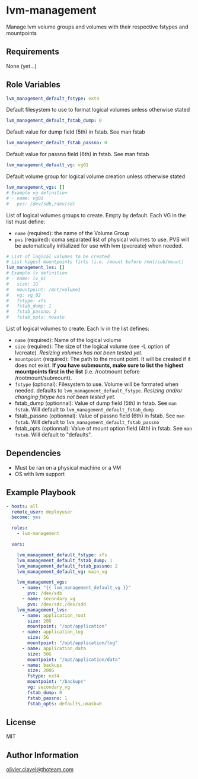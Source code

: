 lvm-management
=========

Manage lvm volume groups and volumes with their respective fstypes and mountpoints

Requirements
------------

None (yet...)

Role Variables
--------------
```yaml
lvm_management_default_fstype: ext4
```
Default filesystem to use to format logical volumes unless otherwise stated 

```yaml
lvm_management_default_fstab_dump: 0
```
Default value for dump field (5th) in fstab. See man fstab

```yaml
lvm_management_default_fstab_passno: 0
```
Default value for passno field (6th) in fstab. See man fstab

```yaml
lvm_management_default_vg: vg01
```
Default volume group for logical volume creation unless otherwise stated

```yaml
lvm_management_vgs: []
# Example vg definition
# - name: vg01
#   pvs: /dev/sdb,/dev/sdc
```
List of logical volumes groups to create. Empty by default. Each VG in the list must define:
* `name` (required): the name of the Volume Group
* `pvs` (required): coma separated list of physical volumes to use. PVS will be automatically initialized for use with lvm (pvcreate) when needed.

```yaml
# List of logical volumes to be created
# List higest mountpoints firts (i.e. /mount before /mnt/sub/mount)
lvm_management_lvs: []
# Example lv definition
# - name: lv_01
#   size: 1G
#   mountpoint: /mnt/volume1
#   vg: vg_02
#   fstype: xfs
#   fstab_dump: 1
#   fstab_passno: 2
#   fstab_opts: noauto
```
List of logical volumes to create. Each lv in the list defines:
* `name` (required): Name of the logical volume
* `size` (required): The size of the logical volume (see -L option of lvcreate). _Resizing volumes has not been tested yet._
* `mountpoint` (required): The path to the mount point. It will be created if it does not exist. **If you have submounts, make sure to list the highest mountpoints first in the list** (i.e. /rootmount before /rootmount/submount).
* `fstype` (optional): Filesystem to use. Volume will be formated when needed. defaults to `lvm_management_default_fstype`. _Resizing and/or changing fstype has not been tested yet_.
* fstab_dump (optionnal): Value of dump field (5th) in fstab. See `man fstab`. Will default to `lvm_management_default_fstab_dump`
* fstab_passno (optionnal): Value of passno field (6th) in fstab. See `man fstab`. Will default to `lvm_management_default_fstab_passno`
* fstab_opts (optionnal): Value of mount option field (4th) in fstab. See `man fstab`. Will default to "defaults".

Dependencies
------------

* Must be ran on a physical machine or a VM
* OS with lvm support

Example Playbook
----------------

```yaml
- hosts: all
  remote_user: deployuser
  become: yes

  roles:
    - lvm-management

  vars:

    lvm_management_default_fstype: xfs
    lvm_management_default_fstab_dump: 1
    lvm_management_default_fstab_passno: 2
    lvm_management_default_vg: main_vg

    lvm_management_vgs:
      - name: "{{ lvm_management_default_vg }}"
        pvs: /dev/sdb
      - name: secondary_vg
        pvs: /dev/sdc,/dev/sdd
    lvm_management_lvs:
      - name: application_root
        size: 20G
        mountpoint: "/opt/application"
      - name: application_log
        size: 5G
        mountpoint: "/opt/application/log"
      - name: application_data
        size: 50G
        mountpoint: "/opt/application/data"
      - name: backups
        size: 200G
        fstype: ext4
        mountpoint: "/backups"
        vg: secondary_vg
        fstab_dump: 0
        fstab_passno: 1
        fstab_opts: defaults,umask=0
```

License
-------

MIT

Author Information
------------------

olivier.clavel@thoteam.com
